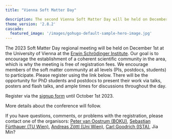 ```yaml
---
title: "Vienna Soft Matter Day"

description: The second Vienna Soft Matter Day will be held on December 1st 2023 at the Erwin Schrödinger Institute of University of vienna
theme_version: '2.8.2'
cascade:
  featured_image: '/images/gohugo-default-sample-hero-image.jpg'
---
```


The 2023 Soft Matter Day regional meeting will be held on December 1st 
at the University of Vienna at the [Erwin Schrödinger Institute](https://www.esi.ac.at/). Our goal is to encourage the establishment of a
coherent scientific community in
the area, which is why the meeting is free of registration fees. We encourage members of the soft matter community at all levels (PIs, postdocs, students)
to participate. Please register using the link below. There will be
the opportunity for PhD students and postdocs to present their work via talks, posters and flash talks, and ample times for discussions throughout the day.

Register via the [signup form](https://forms.gle/t31yk89tL9xEsjy69) until October 1st 2023.

More details about the conference will follow.

If you have questions, comments, or problems with the registration, please contact one of the organisors:
[Peter van Oostrum (BOKU)](mailto:peter.van.oostrum@boku.ac.at), [Sebastian Fürthauer (TU Wien)](mailto:fuerthauer@iap.tuwien.ac.at),
[Andreas Zöttl (Uni Wien)](mailto:andreas.zoettl@univie.ac.at), [Carl Goodrich (ISTA)](mailto:carl.goodrich@ist.ac.at), Jia Min?


